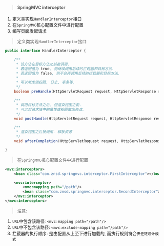 > #### SpringMVC interceptor

1. 定义类实现`HandlerInterceptor`接口
2. 在`SpringMVC`核心配置文件中进行配置
3. 编写页面发起请求

> 定义类实现`HandlerInterceptor`接口

```java
public interface HandlerInterceptor {

	/**
	 * 该方法在目标方法之前被调用.
	 * 若返回值为 true, 则继续调用后续的拦截器和目标方法. 
	 * 若返回值为 false, 则不会再调用后续的拦截器和目标方法. 
	 * 
	 * 可以考虑做权限. 日志, 事务等. 
	 */
	boolean preHandle(HttpServletRequest request, HttpServletResponse response, Object handler) throws Exception;

	/**
	 * 调用目标方法之后, 但渲染视图之前. 
	 * 可以对请求域中的属性或视图做出修改. 
	 */
	void postHandle(HttpServletRequest request, HttpServletResponse response, Object handler, ModelAndView modelAndView) throws Exception;

	/**
	 * 渲染视图之后被调用. 释放资源
	 */
	void afterCompletion(HttpServletRequest request, HttpServletResponse response, Object handler, Exception ex) throws Exception;

}
```

> 在`SpringMVC`核心配置文件中进行配置

```xml
<mvc:interceptors>
    <bean class="com.znsd.springmvc.interceptor.FirstInterceptor"></bean>

    <mvc:interceptor>
		<mvc:mapping path="/path"/>
        <bean class="com.znsd.springmvc.interceptor.SecondInterceptor"></bean>
	</mvc:interceptor>
</mvc:interceptors>
```

> 注意: 

1. `URL`中包含该路径: `<mvc:mapping path="/path"/>`
2. `URL`中不包含该路径: `<mvc:exclude-mapping path="/path"/>`
3. 拦截器的执行顺序: 是由配置从上至下进行加载的, 而执行规则符合`责任链设计模式`

